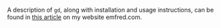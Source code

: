 A description of `gd`, along with installation and usage instructions, can be
found in [this article](https://emfred.com/programs/gd) on my website
emfred.com.

